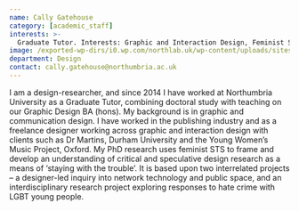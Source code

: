 ```yaml
---
name: Cally Gatehouse
category: [academic_staff]
interests: >-
  Graduate Tutor. Interests: Graphic and Interaction Design, Feminist STS, Speculative Design Research
image: /exported-wp-dirs/i0.wp.com/northlab.uk/wp-content/uploads/sites/15/2019/05/CallyGatehouse13c8.jpg
department: Design
contact: cally.gatehouse@northumbria.ac.uk
---
```

I am a design-researcher, and since 2014 I have worked at Northumbria University as a Graduate Tutor, combining doctoral study with teaching on our Graphic Design BA (hons). My background is in graphic and communication design. I have worked in the publishing industry and as a freelance designer working across graphic and interaction design with clients such as Dr Martins, Durham University and the Young Women’s Music Project, Oxford. My PhD research uses feminist STS to frame and develop an understanding of critical and speculative design research as a means of ‘staying with the trouble’. It is based upon two interrelated projects – a designer-led inquiry into network technology and public space, and an interdisciplinary research project exploring responses to hate crime with LGBT young people.
